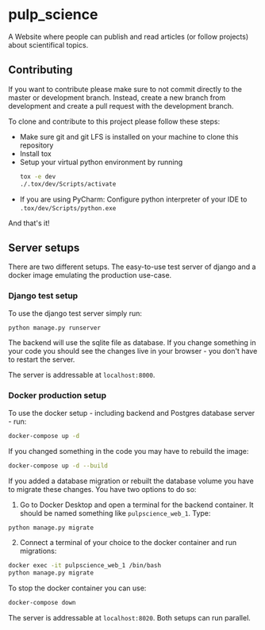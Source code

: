 # pulp_science
A Website where people can publish and read articles (or follow projects) about scientifical topics.


## Contributing
If you want to contribute please make sure to not commit directly to the master or development branch.
Instead, create a new branch from development and create a pull request with the development branch.

To clone and contribute to this project please follow these steps:
- Make sure git and git LFS is installed on your machine to clone this repository
- Install tox
- Setup your virtual python environment by running
    ```bash
    tox -e dev
    ./.tox/dev/Scripts/activate
    ```
- If you are using PyCharm: Configure python interpreter of your IDE to `.tox/dev/Scripts/python.exe`

And that's it!

## Server setups
There are two different setups. The easy-to-use test server of django
and a docker image emulating the production use-case.

### Django test setup
To use the django test server simply run:
```bash
python manage.py runserver
```
The backend will use the sqlite file as database. If you change something
in your code you should see the changes live in your browser - you don't have
to restart the server.

The server is addressable at `localhost:8000`.

### Docker production setup
To use the docker setup - including backend and Postgres database server - run:
```bash
docker-compose up -d
```
If you changed something in the code you may have to rebuild the image:
```bash
docker-compose up -d --build
```
If you added a database migration or rebuilt the database volume you have
to migrate these changes. You have two options to do so:
1. Go to Docker Desktop and open a terminal for the backend container. It
should be named something like `pulpscience_web_1`. Type:
```bash
python manage.py migrate
```
2. Connect a terminal of your choice to the docker container and run migrations:
```bash
docker exec -it pulpscience_web_1 /bin/bash
python manage.py migrate
```

To stop the docker container you can use:
```bash
docker-compose down
```
The server is addressable at `localhost:8020`. Both setups can run parallel.
